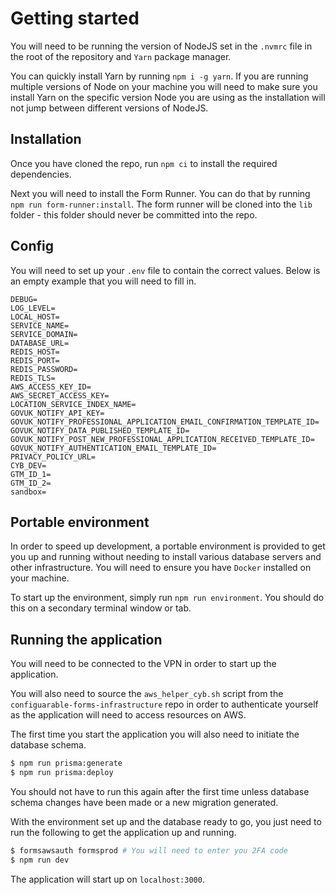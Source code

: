 # Getting started

You will need to be running the version of NodeJS set in the `.nvmrc` file in the root of the repository and `Yarn` package manager.

You can quickly install Yarn by running `npm i -g yarn`. If you are running multiple versions of Node on your machine you will need to make sure you install Yarn on the specific version Node you are using as the installation will not jump between different versions of NodeJS.

## Installation

Once you have cloned the repo, run `npm ci` to install the required dependencies.

Next you will need to install the Form Runner. You can do that by running `npm run form-runner:install`. The form runner will be cloned into the `lib` folder - this folder should never be committed into the repo.

## Config

You will need to set up your `.env` file to contain the correct values. Below is an empty example that you will need to fill in.

```
DEBUG=
LOG_LEVEL=
LOCAL_HOST=
SERVICE_NAME=
SERVICE_DOMAIN=
DATABASE_URL=
REDIS_HOST=
REDIS_PORT=
REDIS_PASSWORD=
REDIS_TLS=
AWS_ACCESS_KEY_ID=
AWS_SECRET_ACCESS_KEY=
LOCATION_SERVICE_INDEX_NAME=
GOVUK_NOTIFY_API_KEY=
GOVUK_NOTIFY_PROFESSIONAL_APPLICATION_EMAIL_CONFIRMATION_TEMPLATE_ID=
GOVUK_NOTIFY_DATA_PUBLISHED_TEMPLATE_ID=
GOVUK_NOTIFY_POST_NEW_PROFESSIONAL_APPLICATION_RECEIVED_TEMPLATE_ID=
GOVUK_NOTIFY_AUTHENTICATION_EMAIL_TEMPLATE_ID=
PRIVACY_POLICY_URL=
CYB_DEV=
GTM_ID_1=
GTM_ID_2=
sandbox=
```

## Portable environment

In order to speed up development, a portable environment is provided to get you up and running without needing to install various database servers and other infrastructure. You will need to ensure you have `Docker` installed on your machine.

To start up the environment, simply run `npm run environment`. You should do this on a secondary terminal window or tab.

## Running the application

You will need to be connected to the VPN in order to start up the application.

You will also need to source the `aws_helper_cyb.sh` script from the `configuarable-forms-infrastructure` repo in order to authenticate yourself as the application will need to access resources on AWS.

The first time you start the application you will also need to initiate the database schema.

```bash
$ npm run prisma:generate
$ npm run prisma:deploy
```

You should not have to run this again after the first time unless database schema changes have been made or a new migration generated.

With the environment set up and the database ready to go, you just need to run the following to get the application up and running.

```bash
$ formsawsauth formsprod # You will need to enter you 2FA code
$ npm run dev
```

The application will start up on `localhost:3000`.
